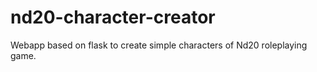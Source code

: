 # nd20-character-creator
Webapp based on flask to create simple characters of Nd20 roleplaying game.
